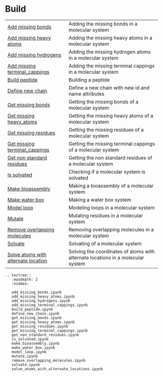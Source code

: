 # Build


|      |      |
| :--- | :--- |
| [Add missing bonds](add_missing_bonds.ipynb) | Adding the missing bonds in a molecular system |
| [Add missing heavy atoms](add_missing_heavy_atoms.ipynb) | Adding the missing heavy atoms in a molecular system |
| [Add missing hydrogens](add_missing_hydrogens.ipynb) | Adding the missing hydrogen atoms in a molecular system |
| [Add missing terminal_cappings](add_missing_terminal_cappings.ipynb) | Adding the missing terminal cappings in a molecular system |
| [Build peptide](build_peptide.ipynb) | Building a peptide |
| [Define new chain](define_new_chain.ipynb) | Define a new chain with new id and name attributes|
| [Get missing bonds](get_missing_bonds.ipynb) | Getting the missing bonds of a molecular system |
| [Get missing heavy_atoms](get_missing_heavy_atoms.ipynb) | Getting the missing heavy atoms of a molecular system |
| [Get missing residues](get_missing_residues.ipynb) | Getting the missing residues of a molecular system |
| [Get missing terminal_cappings](get_missing_terminal_cappings.ipynb) | Getting the missing terminal cappings of a molecular system |
| [Get non standard residues](get_non_standard_residues.ipynb) | Getting the non standard residues of a molecular system |
| [Is solvated](is_solvated.ipynb) | Checking if a molecular system is solvated |
| [Make bioassembly](make_bioassembly.ipynb) | Making a bioassembly of a molecular system |
| [Make water box](make_water_box.ipynb) | Making a water box system |
| [Model loop](model_loop.ipynb) | Modeling loops in a molecular system |
| [Mutate](mutate.ipynb) | Mutating residues in a molecular system |
| [Remove overlapping molecules](remove_overlapping_molecules.ipynb) | Removing overlapping molecules in a molecular system |
| [Solvate](solvate.ipynb) | Solvating of a molecular system |
| [Solve atoms with alternate location](solve_atoms_with_alternate_locations.ipynb) | Solving the coordinates of atoms with alternate locations in a molecular system |


```{eval-rst}
.. toctree::
   :maxdepth: 2
   :hidden:
   
   add_missing_bonds.ipynb
   add_missing_heavy_atoms.ipynb
   add_missing_hydrogens.ipynb
   add_missing_terminal_cappings.ipynb
   build_peptide.ipynb
   define_new_chain.ipynb
   get_missing_bonds.ipynb
   get_missing_heavy_atoms.ipynb
   get_missing_residues.ipynb
   get_missing_terminal_cappings.ipynb
   get_non_standard_residues.ipynb
   is_solvated.ipynb
   make_bioassembly.ipynb
   make_water_box.ipynb
   model_loop.ipynb
   mutate.ipynb
   remove_overlapping_molecules.ipynb
   solvate.ipynb
   solve_atoms_with_alternate_locations.ipynb
```

